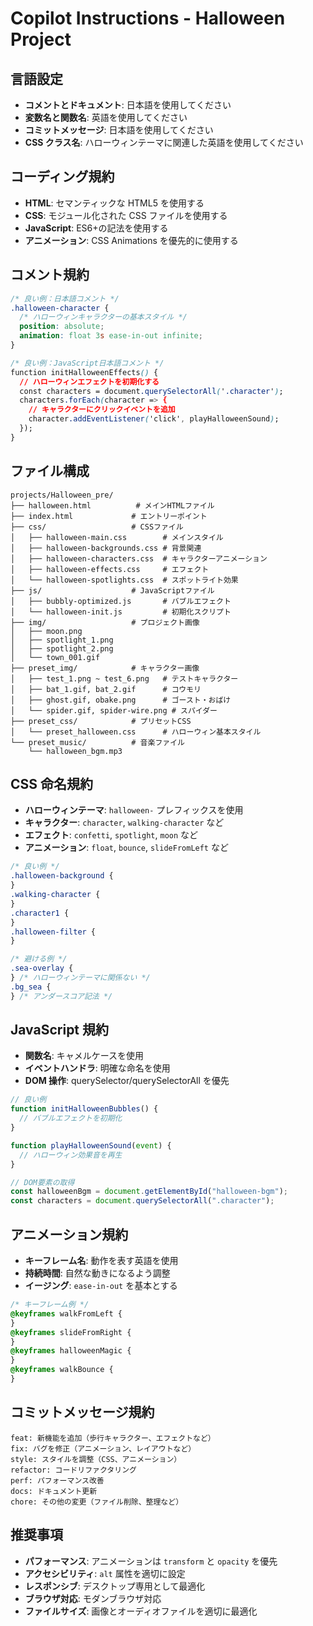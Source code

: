 # Copilot Instructions - Halloween Project

## 言語設定

- **コメントとドキュメント**: 日本語を使用してください
- **変数名と関数名**: 英語を使用してください
- **コミットメッセージ**: 日本語を使用してください
- **CSS クラス名**: ハローウィンテーマに関連した英語を使用してください

## コーディング規約

- **HTML**: セマンティックな HTML5 を使用する
- **CSS**: モジュール化された CSS ファイルを使用する
- **JavaScript**: ES6+の記法を使用する
- **アニメーション**: CSS Animations を優先的に使用する

## コメント規約

```css
/* 良い例：日本語コメント */
.halloween-character {
  /* ハローウィンキャラクターの基本スタイル */
  position: absolute;
  animation: float 3s ease-in-out infinite;
}

/* 良い例：JavaScript日本語コメント */
function initHalloweenEffects() {
  // ハローウィンエフェクトを初期化する
  const characters = document.querySelectorAll('.character');
  characters.forEach(character => {
    // キャラクターにクリックイベントを追加
    character.addEventListener('click', playHalloweenSound);
  });
}
```

## ファイル構成

```
projects/Halloween_pre/
├── halloween.html          # メインHTMLファイル
├── index.html             # エントリーポイント
├── css/                   # CSSファイル
│   ├── halloween-main.css        # メインスタイル
│   ├── halloween-backgrounds.css # 背景関連
│   ├── halloween-characters.css  # キャラクターアニメーション
│   ├── halloween-effects.css     # エフェクト
│   └── halloween-spotlights.css  # スポットライト効果
├── js/                    # JavaScriptファイル
│   ├── bubbly-optimized.js       # バブルエフェクト
│   └── halloween-init.js         # 初期化スクリプト
├── img/                   # プロジェクト画像
│   ├── moon.png
│   ├── spotlight_1.png
│   ├── spotlight_2.png
│   └── town_001.gif
├── preset_img/            # キャラクター画像
│   ├── test_1.png ~ test_6.png   # テストキャラクター
│   ├── bat_1.gif, bat_2.gif      # コウモリ
│   ├── ghost.gif, obake.png      # ゴースト・おばけ
│   └── spider.gif, spider-wire.png # スパイダー
├── preset_css/            # プリセットCSS
│   └── preset_halloween.css      # ハローウィン基本スタイル
└── preset_music/          # 音楽ファイル
    └── halloween_bgm.mp3
```

## CSS 命名規約

- **ハローウィンテーマ**: `halloween-` プレフィックスを使用
- **キャラクター**: `character`, `walking-character` など
- **エフェクト**: `confetti`, `spotlight`, `moon` など
- **アニメーション**: `float`, `bounce`, `slideFromLeft` など

```css
/* 良い例 */
.halloween-background {
}
.walking-character {
}
.character1 {
}
.halloween-filter {
}

/* 避ける例 */
.sea-overlay {
} /* ハローウィンテーマに関係ない */
.bg_sea {
} /* アンダースコア記法 */
```

## JavaScript 規約

- **関数名**: キャメルケースを使用
- **イベントハンドラ**: 明確な命名を使用
- **DOM 操作**: querySelector/querySelectorAll を優先

```javascript
// 良い例
function initHalloweenBubbles() {
  // バブルエフェクトを初期化
}

function playHalloweenSound(event) {
  // ハローウィン効果音を再生
}

// DOM要素の取得
const halloweenBgm = document.getElementById("halloween-bgm");
const characters = document.querySelectorAll(".character");
```

## アニメーション規約

- **キーフレーム名**: 動作を表す英語を使用
- **持続時間**: 自然な動きになるよう調整
- **イージング**: `ease-in-out` を基本とする

```css
/* キーフレーム例 */
@keyframes walkFromLeft {
}
@keyframes slideFromRight {
}
@keyframes halloweenMagic {
}
@keyframes walkBounce {
}
```

## コミットメッセージ規約

```
feat: 新機能を追加（歩行キャラクター、エフェクトなど）
fix: バグを修正（アニメーション、レイアウトなど）
style: スタイルを調整（CSS、アニメーション）
refactor: コードリファクタリング
perf: パフォーマンス改善
docs: ドキュメント更新
chore: その他の変更（ファイル削除、整理など）
```

## 推奨事項

- **パフォーマンス**: アニメーションは `transform` と `opacity` を優先
- **アクセシビリティ**: `alt` 属性を適切に設定
- **レスポンシブ**: デスクトップ専用として最適化
- **ブラウザ対応**: モダンブラウザ対応
- **ファイルサイズ**: 画像とオーディオファイルを適切に最適化
